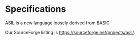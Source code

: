Specifications
==============

ASIL is a new language loosely derived from BASIC

Our SourceForge listing is https://sourceforge.net/projects/asil/.
